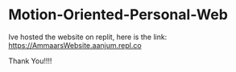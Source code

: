 # Motion-Oriented-Personal-Web

Ive hosted the website on replit, here is the link: https://AmmaarsWebsite.aanjum.repl.co


Thank You!!!!
